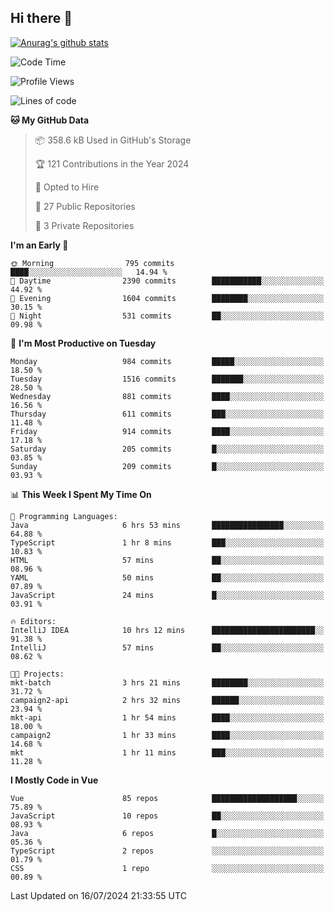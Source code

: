 ## Hi there 👋

[![Anurag's github stats](https://github-readme-stats.vercel.app/api?username=Songwonseok)](https://github.com/anuraghazra/github-readme-stats)



<!--START_SECTION:waka-->
![Code Time](http://img.shields.io/badge/Code%20Time-2%2C921%20hrs%2026%20mins-blue)

![Profile Views](http://img.shields.io/badge/Profile%20Views-0-blue)

![Lines of code](https://img.shields.io/badge/From%20Hello%20World%20I%27ve%20Written-34.8%20million%20lines%20of%20code-blue)

**🐱 My GitHub Data** 

> 📦 358.6 kB Used in GitHub's Storage 
 > 
> 🏆 121 Contributions in the Year 2024
 > 
> 💼 Opted to Hire
 > 
> 📜 27 Public Repositories 
 > 
> 🔑 3 Private Repositories 
 > 
**I'm an Early 🐤** 

```text
🌞 Morning                795 commits         ████░░░░░░░░░░░░░░░░░░░░░   14.94 % 
🌆 Daytime                2390 commits        ███████████░░░░░░░░░░░░░░   44.92 % 
🌃 Evening                1604 commits        ████████░░░░░░░░░░░░░░░░░   30.15 % 
🌙 Night                  531 commits         ██░░░░░░░░░░░░░░░░░░░░░░░   09.98 % 
```
📅 **I'm Most Productive on Tuesday** 

```text
Monday                   984 commits         █████░░░░░░░░░░░░░░░░░░░░   18.50 % 
Tuesday                  1516 commits        ███████░░░░░░░░░░░░░░░░░░   28.50 % 
Wednesday                881 commits         ████░░░░░░░░░░░░░░░░░░░░░   16.56 % 
Thursday                 611 commits         ███░░░░░░░░░░░░░░░░░░░░░░   11.48 % 
Friday                   914 commits         ████░░░░░░░░░░░░░░░░░░░░░   17.18 % 
Saturday                 205 commits         █░░░░░░░░░░░░░░░░░░░░░░░░   03.85 % 
Sunday                   209 commits         █░░░░░░░░░░░░░░░░░░░░░░░░   03.93 % 
```


📊 **This Week I Spent My Time On** 

```text
💬 Programming Languages: 
Java                     6 hrs 53 mins       ████████████████░░░░░░░░░   64.88 % 
TypeScript               1 hr 8 mins         ███░░░░░░░░░░░░░░░░░░░░░░   10.83 % 
HTML                     57 mins             ██░░░░░░░░░░░░░░░░░░░░░░░   08.96 % 
YAML                     50 mins             ██░░░░░░░░░░░░░░░░░░░░░░░   07.89 % 
JavaScript               24 mins             █░░░░░░░░░░░░░░░░░░░░░░░░   03.91 % 

🔥 Editors: 
IntelliJ IDEA            10 hrs 12 mins      ███████████████████████░░   91.38 % 
IntelliJ                 57 mins             ██░░░░░░░░░░░░░░░░░░░░░░░   08.62 % 

🐱‍💻 Projects: 
mkt-batch                3 hrs 21 mins       ████████░░░░░░░░░░░░░░░░░   31.72 % 
campaign2-api            2 hrs 32 mins       ██████░░░░░░░░░░░░░░░░░░░   23.94 % 
mkt-api                  1 hr 54 mins        ████░░░░░░░░░░░░░░░░░░░░░   18.00 % 
campaign2                1 hr 33 mins        ████░░░░░░░░░░░░░░░░░░░░░   14.68 % 
mkt                      1 hr 11 mins        ███░░░░░░░░░░░░░░░░░░░░░░   11.28 % 
```

**I Mostly Code in Vue** 

```text
Vue                      85 repos            ███████████████████░░░░░░   75.89 % 
JavaScript               10 repos            ██░░░░░░░░░░░░░░░░░░░░░░░   08.93 % 
Java                     6 repos             █░░░░░░░░░░░░░░░░░░░░░░░░   05.36 % 
TypeScript               2 repos             ░░░░░░░░░░░░░░░░░░░░░░░░░   01.79 % 
CSS                      1 repo              ░░░░░░░░░░░░░░░░░░░░░░░░░   00.89 % 
```




 Last Updated on 16/07/2024 21:33:55 UTC
<!--END_SECTION:waka-->
